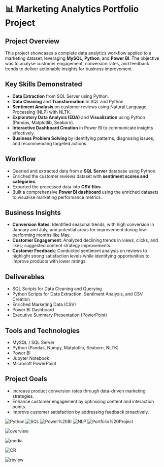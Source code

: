 # 📊 Marketing Analytics Portfolio Project

## Project Overview
This project showcases a complete data analytics workflow applied to a marketing dataset, leveraging **MySQL**, **Python**, and **Power BI**. The objective was to analyse customer engagement, conversion rates, and feedback trends to deliver actionable insights for business improvement.

## Key Skills Demonstrated
- **Data Extraction** from SQL Server using Python.
- **Data Cleaning** and **Transformation** in SQL and Python.
- **Sentiment Analysis** on customer reviews using Natural Language Processing (NLP) with NLTK.
- **Exploratory Data Analysis (EDA)** and **Visualization** using Python (Pandas, Matplotlib, Seaborn).
- **Interactive Dashboard Creation** in Power BI to communicate insights effectively.
- **Business Problem Solving** by identifying patterns, diagnosing issues, and recommending targeted actions.

## Workflow
- Queried and extracted data from a **SQL Server** database using Python.
- Enriched the customer reviews dataset with **sentiment scores and categories**.
- Exported the processed data into **CSV files**.
- Built a comprehensive **Power BI dashboard** using the enriched datasets to visualise marketing performance metrics.

## Business Insights
- **Conversion Rates**: Identified seasonal trends, with high conversion in January and July, and potential areas for improvement during low-performing months like May.
- **Customer Engagement**: Analyzed declining trends in views, clicks, and likes; suggested content strategy improvements.
- **Customer Feedback**: Conducted sentiment analysis on reviews to highlight strong satisfaction levels while identifying opportunities to improve products with lower ratings.

## Deliverables
- SQL Scripts for Data Cleaning and Querying
- Python Scripts for Data Extraction, Sentiment Analysis, and CSV Creation
- Enriched Marketing Data (CSV)
- Power BI Dashboard
- Executive Summary Presentation (PowerPoint)

## Tools and Technologies
- MySQL / SQL Server
- Python (Pandas, Numpy, Matplotlib, Seaborn, NLTK)
- Power BI
- Jupyter Notebook
- Microsoft PowerPoint

## Project Goals
- Increase product conversion rates through data-driven marketing strategies.
- Enhance customer engagement by optimising content and interaction points.
- Improve customer satisfaction by addressing feedback proactively.



![Python](https://img.shields.io/badge/Python-3.8%2B-blue)
![SQL](https://img.shields.io/badge/SQL-Server-informational)
![Power%20BI](https://img.shields.io/badge/Power%20BI-Data%20Visualization-yellow)
![NLP](https://img.shields.io/badge/NLP-Sentiment%20Analysis-green)
![Portfolio%20Project](https://img.shields.io/badge/Portfolio-Project-important)



![overview](https://github.com/user-attachments/assets/026646ff-40c4-448c-874e-da50bdec03c4)






![media](https://github.com/user-attachments/assets/4d7bc4b7-ca95-4996-94cd-31ae39192a76)






![CR](https://github.com/user-attachments/assets/66d48f2a-e6ad-48a7-ae44-7dd3efdae32d)






![review](https://github.com/user-attachments/assets/ea314b57-e0d1-49de-a48f-f625f99e7294)









